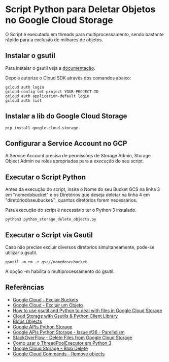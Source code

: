 # Script Python para Deletar Objetos no Google Cloud Storage

O Script é executado em threads para multiprocessamento, sendo bastante rápido para a exclusão de milhares de objetos.


## Instalar o gsutil

Para instalar o gsutil veja a [documentação](https://cloud.google.com/storage/docs/gsutil_install#linux).

Depois autorize o Cloud SDK através dos comandos abaixo:


```
gcloud auth login
gcloud config set project YOUR-PROJECT-ID
gcloud auth application-default login
gcloud auth list
```


## Instalar a lib do Google Cloud Storage

```
pip install google-cloud-storage
```


## Configurar a Service Account no GCP

A Service Account precisa de permissões de Storage Admin, Storage Object Admin ou roles apropriadas para a execução do seu script.


## Executar o Script Python

Antes da execução do script, insira o Nome do seu Bucket GCS na linha 3 em "nomedobucket" e os Diretórios que deseja deletar na linha 4 em "diretóriodoseubucket/", quantos diretórios forem necessários.

Para execução do script é necessário ter o Python 3 instalado.

```
python3 python_storage_delete_objects.py
```


## Executar o Script via Gsutil

Caso não precise excluir diversos diretórios simultaneamente, pode-se utilizar o gsutil.

```
gsutil -m rm -r gs://nomedoseubucket
```
A opção -m habilita o multiprocessamento do gsutil.


## Referências

- [Google Cloud - Excluir Buckets](https://cloud.google.com/storage/docs/deleting-buckets?hl=pt_br#storage-delete-bucket-python)
- [Google Cloud - Excluir um Objeto](https://cloud.google.com/storage/docs/deleting-objects?hl=pt_br#prereq-cli)
- [How to use gsutil and Python to deal with files in Google Cloud Storage](https://lynn-kwong.medium.com/how-to-use-gsutil-and-python-to-deal-with-files-in-google-cloud-storage-fc4f430b3b28)
- [Cloud Storage with Gsutils & Python Client Library](https://medium.com/google-cloud/using-google-cloud-storage-5b9d3f570945)
- [Blobs Objects](https://googleapis.dev/python/storage/latest/blobs.html)
- [Google APIs Python Storage](https://github.com/googleapis/python-storage/blob/HEAD/samples/snippets/storage_delete_bucket.py)
- [Google APIs Python Storage - Issue #36 - Parellelism](https://github.com/googleapis/python-storage/issues/36)
- [StackOverFlow - Delete Files from Google Cloud Storage](https://stackoverflow.com/questions/10555080/delete-files-from-google-cloud-storage)
- [Como usar o ThreadPoolExecutor em Python 3](https://www.digitalocean.com/community/tutorials/how-to-use-threadpoolexecutor-in-python-3-pt)
- [Google Cloud Storage - Blob Delete](https://cloud.google.com/python/docs/reference/storage/latest/google.cloud.storage.blob.Blob#google_cloud_storage_blob_Blob_delete)
- [Google Cloud Commands - Remove objects](https://cloud.google.com/storage/docs/gsutil/commands/rm)
